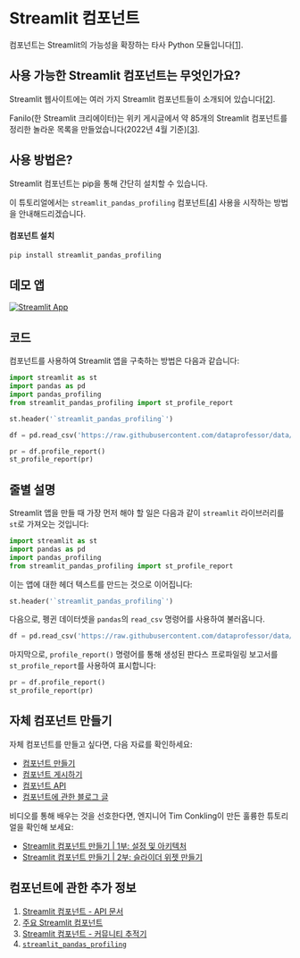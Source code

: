 # Streamlit 컴포넌트

컴포넌트는 Streamlit의 가능성을 확장하는 타사 Python 모듈입니다[[1](https://docs.streamlit.io/library/components)].

## 사용 가능한 Streamlit 컴포넌트는 무엇인가요?

Streamlit 웹사이트에는 여러 가지 Streamlit 컴포넌트들이 소개되어 있습니다[[2](https://streamlit.io/components)].

Fanilo(한 Streamlit 크리에이터)는 위키 게시글에서 약 85개의 Streamlit 컴포넌트를 정리한 놀라운 목록을 만들었습니다(2022년 4월 기준)[[3](https://discuss.streamlit.io/t/streamlit-components-community-tracker/4634)].

## 사용 방법은?

Streamlit 컴포넌트는 pip을 통해 간단히 설치할 수 있습니다.

이 튜토리얼에서는 `streamlit_pandas_profiling` 컴포넌트[[4](https://share.streamlit.io/okld/streamlit-gallery/main?p=pandas-profiling)] 사용을 시작하는 방법을 안내해드리겠습니다.

#### 컴포넌트 설치 

```bash
pip install streamlit_pandas_profiling
```

## 데모 앱

[![Streamlit App](https://static.streamlit.io/badges/streamlit_badge_black_white.svg)](https://share.streamlit.io/dataprofessor/streamlit-components/)

## 코드
컴포넌트를 사용하여 Streamlit 앱을 구축하는 방법은 다음과 같습니다:
```python
import streamlit as st
import pandas as pd
import pandas_profiling
from streamlit_pandas_profiling import st_profile_report

st.header('`streamlit_pandas_profiling`')

df = pd.read_csv('https://raw.githubusercontent.com/dataprofessor/data/master/penguins_cleaned.csv')

pr = df.profile_report()
st_profile_report(pr)
```

## 줄별 설명
Streamlit 앱을 만들 때 가장 먼저 해야 할 일은 다음과 같이 `streamlit` 라이브러리를 `st`로 가져오는 것입니다:
```python
import streamlit as st
import pandas as pd
import pandas_profiling
from streamlit_pandas_profiling import st_profile_report
```

이는 앱에 대한 헤더 텍스트를 만드는 것으로 이어집니다:
```python
st.header('`streamlit_pandas_profiling`')
```

다음으로, 펭귄 데이터셋을 `pandas`의 `read_csv` 명령어를 사용하여 불러옵니다.
```python
df = pd.read_csv('https://raw.githubusercontent.com/dataprofessor/data/master/penguins_cleaned.csv')
```

마지막으로, `profile_report()` 명령어를 통해 생성된 판다스 프로파일링 보고서를 `st_profile_report`를 사용하여 표시합니다:
```python
pr = df.profile_report()
st_profile_report(pr)
```

## 자체 컴포넌트 만들기

자체 컴포넌트를 만들고 싶다면, 다음 자료를 확인하세요:
- [컴포넌트 만들기](https://docs.streamlit.io/library/components/create)
- [컴포넌트 게시하기](https://docs.streamlit.io/library/components/publish)
- [컴포넌트 API](https://docs.streamlit.io/library/components/components-api)
- [컴포넌트에 관한 블로그 글](https://blog.streamlit.io/introducing-streamlit-components/)

비디오를 통해 배우는 것을 선호한다면, 엔지니어 Tim Conkling이 만든 훌륭한 튜토리얼을 확인해 보세요:
- [Streamlit 컴포넌트 만들기 | 1부: 설정 및 아키텍처](https://youtu.be/BuD3gILJW-Q)
- [Streamlit 컴포넌트 만들기 | 2부: 슬라이더 위젯 만들기](https://youtu.be/QjccJl_7Jco)

## 컴포넌트에 관한 추가 정보
1. [Streamlit 컴포넌트 - API 문서](https://docs.streamlit.io/library/components)
2. [주요 Streamlit 컴포넌트](https://streamlit.io/components)
3. [Streamlit 컴포넌트 - 커뮤니티 추적기](https://discuss.streamlit.io/t/streamlit-components-community-tracker/4634)
4. [`streamlit_pandas_profiling`](https://share.streamlit.io/okld/streamlit-gallery/main?p=pandas-profiling)
